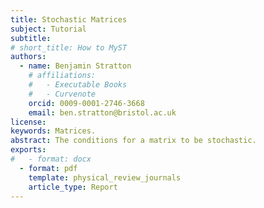 ```yaml
---
title: Stochastic Matrices
subject: Tutorial
subtitle: 
# short_title: How to MyST
authors:
  - name: Benjamin Stratton
    # affiliations:
    #   - Executable Books
    #   - Curvenote
    orcid: 0009-0001-2746-3668
    email: ben.stratton@bristol.ac.uk
license: 
keywords: Matrices. 
abstract: The conditions for a matrix to be stochastic. 
exports:
#   - format: docx
  - format: pdf
    template: physical_review_journals
    article_type: Report
---
```



